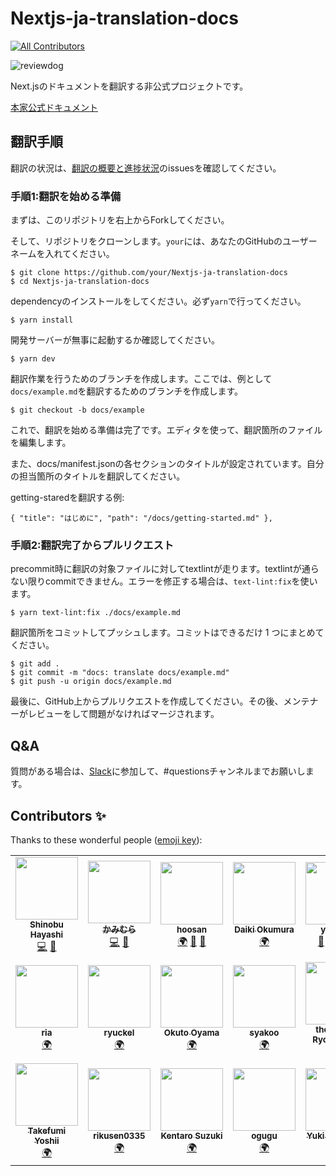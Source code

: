 <!-- textlint-disable -->
# Nextjs-ja-translation-docs
<!-- textlint-enable -->

<!-- ALL-CONTRIBUTORS-BADGE:START - Do not remove or modify this section -->
[![All Contributors](https://img.shields.io/badge/all_contributors-20-orange.svg?style=flat-square)](#contributors)
<!-- ALL-CONTRIBUTORS-BADGE:END -->

![reviewdog](https://github.com/Nextjs-ja-translation/Nextjs-ja-translation-docs/workflows/reviewdog/badge.svg)

Next.jsのドキュメントを翻訳する非公式プロジェクトです。

[本家公式ドキュメント](https://nextjs.org/docs/getting-started)

## 翻訳手順

翻訳の状況は、[翻訳の概要と進捗状況](https://github.com/Nextjs-ja-translation/Nextjs-ja-translation-docs/issues/3)のissuesを確認してください。

### 手順1:翻訳を始める準備

まずは、このリポジトリを右上からForkしてください。

そして、リポジトリをクローンします。`your`には、あなたのGitHubのユーザーネームを入れてください。

```
$ git clone https://github.com/your/Nextjs-ja-translation-docs
$ cd Nextjs-ja-translation-docs
```

dependencyのインストールをしてください。必ず`yarn`で行ってください。

```
$ yarn install
```

開発サーバーが無事に起動するか確認してください。

```
$ yarn dev
```

翻訳作業を行うためのブランチを作成します。ここでは、例として`docs/example.md`を翻訳するためのブランチを作成します。

```
$ git checkout -b docs/example
```

これで、翻訳を始める準備は完了です。エディタを使って、翻訳箇所のファイルを編集します。

また、docs/manifest.jsonの各セクションのタイトルが設定されています。自分の担当箇所のタイトルを翻訳してください。

getting-staredを翻訳する例:

```
{ "title": "はじめに", "path": "/docs/getting-started.md" },
```

### 手順2:翻訳完了からプルリクエスト

precommit時に翻訳の対象ファイルに対してtextlintが走ります。textlintが通らない限りcommitできません。エラーを修正する場合は、`text-lint:fix`を使います。

```
$ yarn text-lint:fix ./docs/example.md
```

翻訳箇所をコミットしてプッシュします。コミットはできるだけ 1 つにまとめてください。

```
$ git add .
$ git commit -m "docs: translate docs/example.md"
$ git push -u origin docs/example.md
```

最後に、GitHub上からプルリクエストを作成してください。その後、メンテナーがレビューをして問題がなければマージされます。

## Q&A

質問がある場合は、[Slack](https://join.slack.com/t/nextjs-ja/shared_invite/zt-f9knbi69-AjTZqNZpYv7knG30jPwHcQ)に参加して、#questionsチャンネルまでお願いします。

## Contributors ✨

Thanks to these wonderful people ([emoji key](https://allcontributors.org/docs/en/emoji-key)):

<!-- ALL-CONTRIBUTORS-LIST:START - Do not remove or modify this section -->
<!-- prettier-ignore-start -->
<!-- markdownlint-disable -->
<table>
  <tr>
    <td align="center"><a href="https://shinyaigeek.dev/"><img src="https://avatars1.githubusercontent.com/u/42742053?v=4" width="100px;" alt=""/><br /><sub><b>Shinobu Hayashi</b></sub></a><br /><a href="https://github.com/Nextjs-ja-translation/Nextjs-ja-translation-docs/commits?author=Shinyaigeek" title="Code">💻</a> <a href="https://github.com/Nextjs-ja-translation/Nextjs-ja-translation-docs/pulls?q=is%3Apr+reviewed-by%3AShinyaigeek" title="Reviewed Pull Requests">👀</a></td>
    <td align="center"><a href="https://code-log.hatenablog.com/"><img src="https://avatars0.githubusercontent.com/u/39504660?v=4" width="100px;" alt=""/><br /><sub><b>かみむら</b></sub></a><br /><a href="https://github.com/Nextjs-ja-translation/Nextjs-ja-translation-docs/commits?author=hiro08gh" title="Code">💻</a> <a href="https://github.com/Nextjs-ja-translation/Nextjs-ja-translation-docs/pulls?q=is%3Apr+reviewed-by%3Ahiro08gh" title="Reviewed Pull Requests">👀</a></td>
    <td align="center"><a href="https://github.com/hoosan"><img src="https://avatars3.githubusercontent.com/u/40290137?v=4" width="100px;" alt=""/><br /><sub><b>hoosan</b></sub></a><br /><a href="#translation-hoosan" title="Translation">🌍</a> <a href="https://github.com/Nextjs-ja-translation/Nextjs-ja-translation-docs/commits?author=hoosan" title="Documentation">📖</a> <a href="https://github.com/Nextjs-ja-translation/Nextjs-ja-translation-docs/pulls?q=is%3Apr+reviewed-by%3Ahoosan" title="Reviewed Pull Requests">👀</a></td>
    <td align="center"><a href="https://twitter.com/okumura_daiki"><img src="https://avatars3.githubusercontent.com/u/4679138?v=4" width="100px;" alt=""/><br /><sub><b>Daiki Okumura</b></sub></a><br /><a href="#translation-okmr-d" title="Translation">🌍</a></td>
    <td align="center"><a href="https://about.me/yokinist"><img src="https://avatars2.githubusercontent.com/u/19779874?v=4" width="100px;" alt=""/><br /><sub><b>yokinist</b></sub></a><br /><a href="https://github.com/Nextjs-ja-translation/Nextjs-ja-translation-docs/commits?author=yokinist" title="Documentation">📖</a> <a href="#translation-yokinist" title="Translation">🌍</a> <a href="#tool-yokinist" title="Tools">🔧</a> <a href="https://github.com/Nextjs-ja-translation/Nextjs-ja-translation-docs/pulls?q=is%3Apr+reviewed-by%3Ayokinist" title="Reviewed Pull Requests">👀</a></td>
    <td align="center"><a href="https://github.com/96-38"><img src="https://avatars1.githubusercontent.com/u/48713768?v=4" width="100px;" alt=""/><br /><sub><b>kurosawa</b></sub></a><br /><a href="#translation-96-38" title="Translation">🌍</a></td>
    <td align="center"><a href="http://www.facebook.com/noriaki.uchiyama"><img src="https://avatars3.githubusercontent.com/u/44050?v=4" width="100px;" alt=""/><br /><sub><b>Noriaki UCHIYAMA</b></sub></a><br /><a href="#translation-noriaki" title="Translation">🌍</a></td>
  </tr>
  <tr>
    <td align="center"><a href="https://ria-blog.org"><img src="https://avatars2.githubusercontent.com/u/11747541?v=4" width="100px;" alt=""/><br /><sub><b>ria</b></sub></a><br /><a href="#translation-ria3100" title="Translation">🌍</a></td>
    <td align="center"><a href="https://peaceful-mcclintock-c87ee2.netlify.app/"><img src="https://avatars0.githubusercontent.com/u/36391432?v=4" width="100px;" alt=""/><br /><sub><b>ryuckel</b></sub></a><br /><a href="#translation-ryuckel" title="Translation">🌍</a></td>
    <td align="center"><a href="https://yamanoku.net"><img src="https://avatars1.githubusercontent.com/u/1996642?v=4" width="100px;" alt=""/><br /><sub><b>Okuto Oyama</b></sub></a><br /><a href="#translation-yamanoku" title="Translation">🌍</a></td>
    <td align="center"><a href="https://github.com/syakoo"><img src="https://avatars1.githubusercontent.com/u/12678450?v=4" width="100px;" alt=""/><br /><sub><b>syakoo</b></sub></a><br /><a href="#translation-syakoo" title="Translation">🌍</a></td>
    <td align="center"><a href="https://thesugar.me"><img src="https://avatars1.githubusercontent.com/u/53966025?v=4" width="100px;" alt=""/><br /><sub><b>thesugar / Ryohei Sato</b></sub></a><br /><a href="https://github.com/Nextjs-ja-translation/Nextjs-ja-translation-docs/pulls?q=is%3Apr+reviewed-by%3Athesugar" title="Reviewed Pull Requests">👀</a></td>
    <td align="center"><a href="http://queq1890.info"><img src="https://avatars2.githubusercontent.com/u/32263803?v=4" width="100px;" alt=""/><br /><sub><b>Yuji Matsumoto</b></sub></a><br /><a href="#translation-queq1890" title="Translation">🌍</a></td>
    <td align="center"><a href="https://github.com/mpg-teruhisa-fukumoto"><img src="https://avatars2.githubusercontent.com/u/21003135?v=4" width="100px;" alt=""/><br /><sub><b>Teruhisa Fukumoto</b></sub></a><br /><a href="#translation-f-teruhisa" title="Translation">🌍</a></td>
  </tr>
  <tr>
    <td align="center"><a href="https://twitter.com/takepepe"><img src="https://avatars1.githubusercontent.com/u/22139818?v=4" width="100px;" alt=""/><br /><sub><b>Takefumi Yoshii</b></sub></a><br /><a href="#translation-takefumi-yoshii" title="Translation">🌍</a></td>
    <td align="center"><a href="https://github.com/rikusen0335"><img src="https://avatars0.githubusercontent.com/u/19174234?v=4" width="100px;" alt=""/><br /><sub><b>rikusen0335</b></sub></a><br /><a href="#translation-rikusen0335" title="Translation">🌍</a></td>
    <td align="center"><a href="https://github.com/kentaro84207"><img src="https://avatars1.githubusercontent.com/u/33363411?v=4" width="100px;" alt=""/><br /><sub><b>Kentaro Suzuki</b></sub></a><br /><a href="#translation-kentaro84207" title="Translation">🌍</a></td>
    <td align="center"><a href="https://github.com/ogugu9"><img src="https://avatars1.githubusercontent.com/u/14102616?v=4" width="100px;" alt=""/><br /><sub><b>ogugu</b></sub></a><br /><a href="#translation-ogugu9" title="Translation">🌍</a></td>
    <td align="center"><a href="https://mottox2.com"><img src="https://avatars3.githubusercontent.com/u/7007253?v=4" width="100px;" alt=""/><br /><sub><b>Yuki Takemoto</b></sub></a><br /><a href="#translation-mottox2" title="Translation">🌍</a></td>
    <td align="center"><a href="https://github.com/resqnet"><img src="https://avatars3.githubusercontent.com/u/12475586?v=4" width="100px;" alt=""/><br /><sub><b>ken_o</b></sub></a><br /><a href="#translation-resqnet" title="Translation">🌍</a></td>
  </tr>
</table>

<!-- markdownlint-enable -->
<!-- prettier-ignore-end -->
<!-- ALL-CONTRIBUTORS-LIST:END -->
